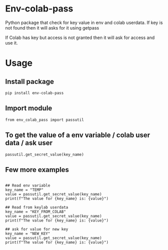 # Env-colab-pass
Python package that check for key value in env and colab userdata. If key is not found then it will asks for it using getpass

If Colab has key but access is not granted then it will ask for access and use it.

# Usage 

## Install package
```
pip install env-colab-pass
```

## Import module 
```
from env_colab_pass import passutil 
```

## To get the value of a env variable / colab user data / ask user 

```
passutil.get_secret_value(key_name)
```

## Few more examples
```

## Read env variable
key_name = "TEMP"
value = passutil.get_secret_value(key_name)
print(f"The value for {key_name} is: {value}")

## Read from keylab userdata
key_name = "KEY_FROM_COLAB"
value = passutil.get_secret_value(key_name)
print(f"The value for {key_name} is: {value}")

## ask for value for new key
key_name = "NEW_KEY"
value = passutil.get_secret_value(key_name)
print(f"The value for {key_name} is: {value}")  
```
